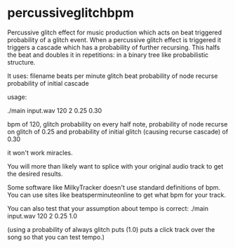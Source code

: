 # percussiveglitchbpm

Percussive glitch effect for music production which acts on beat triggered probability of a glitch event.
When a percussive glitch effect is triggered it triggers a cascade which has a probability of further recursing. This halfs
the beat and doubles it in repetitions: in a binary tree like probabilistic structure. 

It uses:
filename
beats per minute 
glitch beat 
probability of node recurse 
probability of initial cascade

usage:

./main input.wav 120 2 0.25 0.30

bpm of 120, glitch probability on every half note, probability of node recurse on glitch of 0.25 
and probability of initial glitch (causing recurse cascade) of 0.30

it won't work miracles.

You will more than likely want to splice with your original audio track to get the desired results.

Some software like MilkyTracker doesn't use standard definitions of bpm. You can use sites like beatsperminuteonline to get
what bpm for your track.

You can also test that your assumption about tempo is correct:
./main input.wav 120 2 0.25 1.0

(using a probability of always glitch puts (1.0) puts a click track over the song
so that you can test tempo.)


